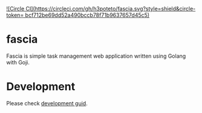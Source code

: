 [![Circle CI](https://circleci.com/gh/h3poteto/fascia.svg?style=shield&circle-token=	bcf712be69dd52a490bccb78f71b9637657d45c5)](https://circleci.com/gh/fascia/fascia)

# fascia
Fascia is simple task management web application written using Golang with Goji.


# Development
Please check [development guid](development.md).
